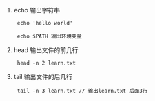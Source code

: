 1. echo 输出字符串
   
        echo 'hello world'

        echo $PATH 输出环境变量
2. head 输出文件的前几行

        head -n 2 learn.txt

3. tail 输出文件的后几行

        tail -n 3 learn.txt // 输出learn.txt 后面3行
